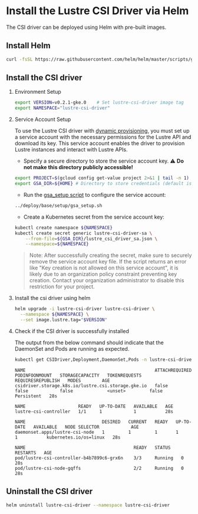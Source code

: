 <!--
Copyright 2025 Google LLC

Licensed under the Apache License, Version 2.0 (the "License");
you may not use this file except in compliance with the License.
You may obtain a copy of the License at

    https://www.apache.org/licenses/LICENSE-2.0

Unless required by applicable law or agreed to in writing, software
distributed under the License is distributed on an "AS IS" BASIS,
WITHOUT WARRANTIES OR CONDITIONS OF ANY KIND, either express or implied.
See the License for the specific language governing permissions and
limitations under the License.
-->

# Install the Lustre CSI Driver via Helm

The CSI driver can be deployed using Helm with pre-built images.

## Install Helm

```sh
curl -fsSL https://raw.githubusercontent.com/helm/helm/master/scripts/get-helm-3 | bash
```

## Install the CSI driver

1. Environment Setup

    ```sh
    export VERSION=v0.2.1-gke.0    # Set lustre-csi-driver image tag
    export NAMESPACE="lustre-csi-driver"
    ```

2. Service Account Setup

    To use the Lustre CSI driver with [dynamic provisioning](../docs/dynamic-prov-guide.md), you must set up a service account with the necessary permissions for the Lustre API and download its key. This service account enables the driver to provision Lustre instances and interact with Lustre APIs.

    - Specify a secure directory to store the service account key.
    ⚠️ **Do not make this directory publicly accessible!**

    ```sh
    export PROJECT=$(gcloud config get-value project 2>&1 | tail -n 1)
    export GSA_DIR=${HOME} # Directory to store credentials (default is home directory).
    ```

    - Run the [gsa_setup script](../deploy/base/setup/gsa_setup.sh) to configure the service account:

    ```sh
    ../deploy/base/setup/gsa_setup.sh
    ```

    - Create a Kubernetes secret from the service account key:

    ```sh
    kubectl create namespace ${NAMESPACE}
    kubectl create secret generic lustre-csi-driver-sa \
        --from-file=${GSA_DIR}/lustre_csi_driver_sa.json \
        --namespace=${NAMESPACE}
    ```

    > Note: After successfully creating the secret, make sure to securely remove the service account key file.
    > If the script returns an error like "Key creation is not allowed on this service account", it is likely due to an organization policy constraint preventing key creation. Contact your organization administrator to disable this restriction for your project.

3. Install the csi driver using helm

    ```sh
    helm upgrade -i lustre-csi-driver lustre-csi-driver \
      --namespace ${NAMESPACE} \
      --set image.lustre.tag="$VERSION"
    ```

4. Check if the CSI driver is successfully installed

    The output from the below command should indicate that the DaemonSet and Pods are running as expected.

    ```sh
    kubectl get CSIDriver,Deployment,DaemonSet,Pods -n lustre-csi-driver
    ```

    ```text
    NAME                                                 ATTACHREQUIRED   PODINFOONMOUNT   STORAGECAPACITY   TOKENREQUESTS   REQUIRESREPUBLISH   MODES        AGE
    csidriver.storage.k8s.io/lustre.csi.storage.gke.io   false            false            false             <unset>         false               Persistent   28s

    NAME                    READY   UP-TO-DATE   AVAILABLE   AGE
    lustre-csi-controller   1/1     1            1           28s

    NAME                             DESIRED   CURRENT   READY   UP-TO-DATE   AVAILABLE   NODE SELECTOR            AGE
    daemonset.apps/lustre-csi-node   1         1         1       1            1           kubernetes.io/os=linux   28s

    NAME                                         READY   STATUS    RESTARTS   AGE
    pod/lustre-csi-controller-b4b7899c6-grx6n    3/3     Running   0          28s
    pod/lustre-csi-node-gqffs                    2/2     Running   0          28s
    ```

## Uninstall the CSI driver

```sh
helm uninstall lustre-csi-driver --namespace lustre-csi-driver
```
